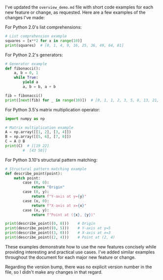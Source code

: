 I've updated the `overview_demo.md` file with short code examples for each new feature or change, as requested. Here are a few examples of the changes I've made:

For Python 2.0's list comprehensions:

```python
# List comprehension example
squares = [x**2 for x in range(10)]
print(squares)  # [0, 1, 4, 9, 16, 25, 36, 49, 64, 81]
```

For Python 2.2's generators:

```python
# Generator example
def fibonacci():
	a, b = 0, 1
	while True:
		yield a
		a, b = b, a + b

fib = fibonacci()
print([next(fib) for _ in range(10)])  # [0, 1, 1, 2, 3, 5, 8, 13, 21, 34]
```

For Python 3.5's matrix multiplication operator:

```python
import numpy as np

# Matrix multiplication example
A = np.array([[1, 2], [3, 4]])
B = np.array([[5, 6], [7, 8]])
C = A @ B
print(C)  # [[19 22]
		#  [43 50]]
```

For Python 3.10's structural pattern matching:

```python
# Structural pattern matching example
def describe_point(point):
	match point:
		case (0, 0):
			return "Origin"
		case (0, y):
			return f"Y-axis at y={y}"
		case (x, 0):
			return f"X-axis at x={x}"
		case (x, y):
			return f"Point at ({x}, {y})"

print(describe_point((0, 0)))    # Origin
print(describe_point((0, 5)))    # Y-axis at y=5
print(describe_point((3, 0)))    # X-axis at x=3
print(describe_point((2, 4)))    # Point at (2, 4)
```

These examples demonstrate how to use the new features concisely while providing interesting and practical use cases. I've added similar examples throughout the document for each major new feature or change.

Regarding the version bump, there was no explicit version number in the file, so I didn't make any changes in that regard.
